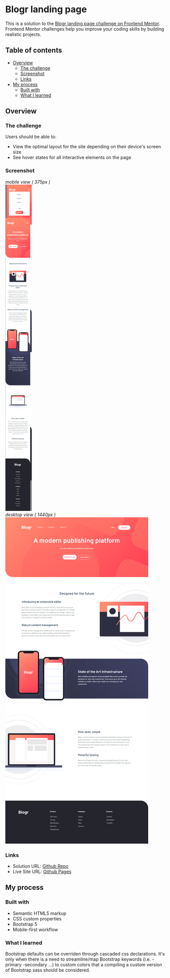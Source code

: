 # Blogr landing page

This is a solution to the [Blogr landing page challenge on Frontend Mentor](https://www.frontendmentor.io/challenges/blogr-landing-page-EX2RLAApP). Frontend Mentor challenges help you improve your coding skills by building realistic projects.

## Table of contents

- [Overview](#overview)
  - [The challenge](#the-challenge)
  - [Screenshot](#screenshot)
  - [Links](#links)
- [My process](#my-process)
  - [Built with](#built-with)
  - [What I learned](#what-i-learned)

## Overview

### The challenge

Users should be able to:

- View the optimal layout for the site depending on their device's screen size
- See hover states for all interactive elements on the page

### Screenshot

_mobile view ( 375px )_\
![](./src/images/ss/375.PNG)\
_desktop view ( 1440px )_ \
![](./src/images/ss/1440.png)

### Links

- Solution URL: [Github Repo](https://github.com/bague-rodnel/blogr-landing-page)
- Live Site URL: [Github Pages](https://bague-rodnel.github.io/blogr-landing-page/)

## My process

### Built with

- Semantic HTML5 markup
- CSS custom properties
- Bootstrap 5
- Mobile-first workflow

### What I learned

Bootstrap defaults can be overriden through cascaded css declarations. It's only when there is a need to streamline/map Bootstrap keywords (i.e. -primary -secondary ...) to custom colors that a compiling a custom version of Bootstrap sass should be considered.
